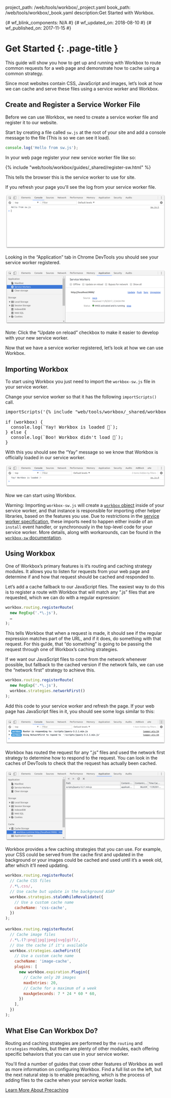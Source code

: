 project_path: /web/tools/workbox/_project.yaml book_path: /web/tools/workbox/_book.yaml description:Get Started with Workbox.

{# wf_blink_components: N/A #} {# wf_updated_on: 2018-08-10 #} {# wf_published_on: 2017-11-15 #}

# Get Started {: .page-title }

This guide will show you how to get up and running with Workbox to route common requests for a web page and demonstrate how to cache using a common strategy.

Since most websites contain CSS, JavaScript and images, let’s look at how we can cache and serve these files using a service worker and Workbox.

## Create and Register a Service Worker File

Before we can use Workbox, we need to create a service worker file and register it to our website.

Start by creating a file called `sw.js` at the root of your site and add a console message to the file (This is so we can see it load).

```javascript
console.log('Hello from sw.js');
```

In your web page register your new service worker file like so:

{% include "web/tools/workbox/guides/_shared/register-sw.html" %}

This tells the browser this is the service worker to use for site.

If you refresh your page you'll see the log from your service worker file.

![Console message from sw.js in DevTools](../images/guides/get-started/hello-console.png)

Looking in the “Application” tab in Chrome DevTools you should see your service worker registered.

![Application Tab displaying a registered service worker.](../images/guides/get-started/application-tab.png)

Note: Click the “Update on reload” checkbox to make it easier to develop with your new service worker.

Now that we have a service worker registered, let’s look at how we can use Workbox.

## Importing Workbox

To start using Workbox you just need to import the `workbox-sw.js` file in your service worker.

Change your service worker so that it has the following `importScripts()` call.

<pre class="prettyprint js">importScripts('{% include "web/tools/workbox/_shared/workbox-sw-cdn-url.html" %}');

if (workbox) {
  console.log(`Yay! Workbox is loaded 🎉`);
} else {
  console.log(`Boo! Workbox didn't load 😬`);
}
</pre>

With this you should see the “Yay” message so we know that Workbox is officially loaded in our service worker.

![DevTools screenshot of Workbox loading in a service worker.](../images/guides/get-started/yay-loaded.png)

Now we can start using Workbox.

Warning: Importing `workbox-sw.js` will create a [`workbox` object](/web/tools/workbox/modules/workbox-sw) inside of your service worker, and that instance is responsible for importing other helper libraries, based on the features you use. Due to restrictions in the [service worker specification](https://www.chromestatus.com/feature/5748516353736704), these imports need to happen either inside of an `install` event handler, or synchronously in the top-level code for your service worker. More details, along with workarounds, can be found in the [`workbox-sw` documentation](/web/tools/workbox/modules/workbox-sw#avoid_async_imports).

## Using Workbox

One of Workbox’s primary features is it’s routing and caching strategy modules. It allows you to listen for requests from your web page and determine if and how that request should be cached and responded to.

Let’s add a cache fallback to our JavaScript files. The easiest way to do this is to register a route with Workbox that will match any “.js” files that are requested, which we can do with a regular expression:

```javascript
workbox.routing.registerRoute(
  new RegExp('.*\.js'),
  …
);
```

This tells Workbox that when a request is made, it should see if the regular expression matches part of the URL, and if it does, do something with that request. For this guide, that “do something” is going to be passing the request through one of Workbox’s caching strategies.

If we want our JavaScript files to come from the network whenever possible, but fallback to the cached version if the network fails, we can use the “network first” strategy to achieve this.

```javascript
workbox.routing.registerRoute(
  new RegExp('.*\.js'),
  workbox.strategies.networkFirst()
);
```

Add this code to your service worker and refresh the page. If your web page has JavaScript files in it, you should see some logs similar to this:

![Example console logs from routing a JavaScript file.](../images/guides/get-started/routing-example.png)

Workbox has routed the request for any “.js” files and used the network first strategy to determine how to respond to the request. You can look in the caches of DevTools to check that the request has actually been cached.

![Example of a JavaScript file being cached.](../images/guides/get-started/cached-request.png)

Workbox provides a few caching strategies that you can use. For example, your CSS could be served from the cache first and updated in the background or your images could be cached and used until it’s a week old, after which it’ll need updating.

```javascript
workbox.routing.registerRoute(
  // Cache CSS files
  /.*\.css/,
  // Use cache but update in the background ASAP
  workbox.strategies.staleWhileRevalidate({
    // Use a custom cache name
    cacheName: 'css-cache',
  })
);

workbox.routing.registerRoute(
  // Cache image files
  /.*\.(?:png|jpg|jpeg|svg|gif)/,
  // Use the cache if it's available
  workbox.strategies.cacheFirst({
    // Use a custom cache name
    cacheName: 'image-cache',
    plugins: [
      new workbox.expiration.Plugin({
        // Cache only 20 images
        maxEntries: 20,
        // Cache for a maximum of a week
        maxAgeSeconds: 7 * 24 * 60 * 60,
      })
    ],
  })
);
```

## What Else Can Workbox Do?

Routing and caching strategies are performed by the `routing` and `strategies` modules, but there are plenty of other modules, each offering specific behaviors that you can use in your service worker.

You'll find a number of guides that cover other features of Workbox as well as more information on configuring Workbox. Find a full list on the left, but the next natural step is to enable precaching, which is the process of adding files to the cache when your service worker loads.

<a href="./precache-files" class="button">Learn More About Precaching</a>
